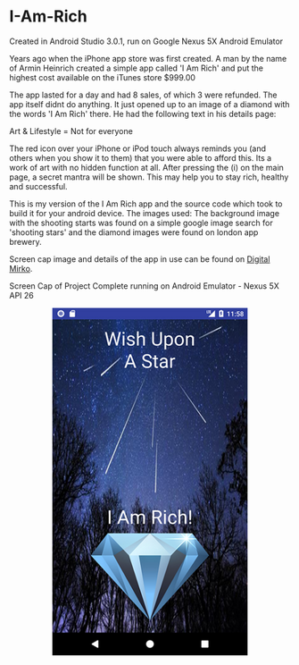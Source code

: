 # I-Am-Rich

Created in Android Studio 3.0.1, run on Google Nexus 5X Android Emulator

Years ago when the iPhone app store was first created. A man by the name of Armin Heinrich created a simple app called
'I Am Rich' and put the highest cost available on the iTunes store $999.00

The app lasted for a day and had 8 sales, of which 3 were refunded. The app itself didnt do anything. It just opened up to
an image of a diamond with the words 'I Am Rich' there. He had the following text in his details page:

Art & Lifestyle = Not for everyone

The red icon over your iPhone or iPod touch always reminds you (and others when you show it to them) that you were able to afford this.
Its a work of art with no hidden function at all. After pressing the (i) on the main page, a secret mantra will be shown. This may help you to stay rich, healthy and successful.

This is my version of the I Am Rich app and the source code which took to build it for your android device. The images used:
The background image with the shooting starts was found on a simple google image search for 'shooting stars' and the diamond images were
found on london app brewery.

Screen cap image and details of the app in use can be found on <a href="http://digitalmirko.com/javaApps.html">Digital Mirko</a>.

Screen Cap of Project Complete running on Android Emulator - Nexus 5X API 26
<p align="center">
  <img src="https://github.com/digitalMirko/I-Am-Rich/blob/master/Screenshot_1517767171.jpg?raw=true?raw=true" width="350"/>
  </p>
